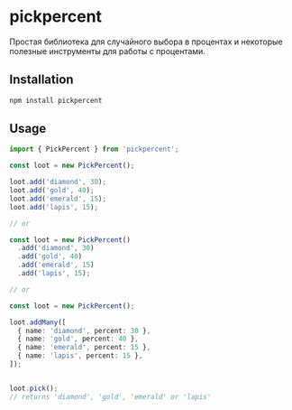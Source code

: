 # pickpercent
Простая библиотека для случайного выбора в процентах и ​​некоторые полезные инструменты для работы с процентами.

## Installation

```sh
npm install pickpercent
```

## Usage

```ts
import { PickPercent } from 'pickpercent';

const loot = new PickPercent();

loot.add('diamond', 30);
loot.add('gold', 40);
loot.add('emerald', 15);
loot.add('lapis', 15);

// or

const loot = new PickPercent()
  .add('diamond', 30)
  .add('gold', 40)
  .add('emerald', 15)
  .add('lapis', 15);

// or

const loot = new PickPercent();

loot.addMany([
  { name: 'diamond', percent: 30 },
  { name: 'gold', percent: 40 },
  { name: 'emerald', percent: 15 },
  { name: 'lapis', percent: 15 },
]);


loot.pick();
// returns 'diamond', 'gold', 'emerald' or 'lapis'
```
